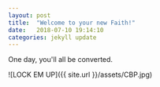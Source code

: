 ```yaml
---
layout: post
title:  "Welcome to your new Faith!"
date:   2018-07-10 19:14:10
categories: jekyll update
---
```


One day, you'll all be converted. 

![LOCK EM UP]({{ site.url }}/assets/CBP.jpg) 
